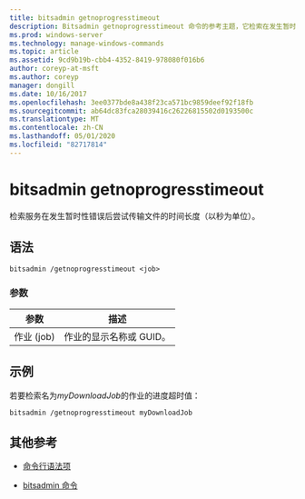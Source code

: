 ```yaml
---
title: bitsadmin getnoprogresstimeout
description: Bitsadmin getnoprogresstimeout 命令的参考主题，它检索在发生暂时性错误后服务将尝试传输文件的时间长度（以秒为单位）。
ms.prod: windows-server
ms.technology: manage-windows-commands
ms.topic: article
ms.assetid: 9cd9b19b-cbb4-4352-8419-978080f016b6
author: coreyp-at-msft
ms.author: coreyp
manager: dongill
ms.date: 10/16/2017
ms.openlocfilehash: 3ee0377bde8a438f23ca571bc9859deef92f18fb
ms.sourcegitcommit: ab64dc83fca28039416c26226815502d0193500c
ms.translationtype: MT
ms.contentlocale: zh-CN
ms.lasthandoff: 05/01/2020
ms.locfileid: "82717814"
---
```

# <a name="bitsadmin-getnoprogresstimeout"></a>bitsadmin getnoprogresstimeout

检索服务在发生暂时性错误后尝试传输文件的时间长度（以秒为单位）。

## <a name="syntax"></a>语法

```
bitsadmin /getnoprogresstimeout <job>
```

### <a name="parameters"></a>参数

| 参数 | 描述 |
| -------------- | -------------- |
| 作业 (job) | 作业的显示名称或 GUID。 |

## <a name="examples"></a>示例

若要检索名为*myDownloadJob*的作业的进度超时值：

```
bitsadmin /getnoprogresstimeout myDownloadJob
```

## <a name="additional-references"></a>其他参考

- [命令行语法项](command-line-syntax-key.md)

- [bitsadmin 命令](bitsadmin.md)
